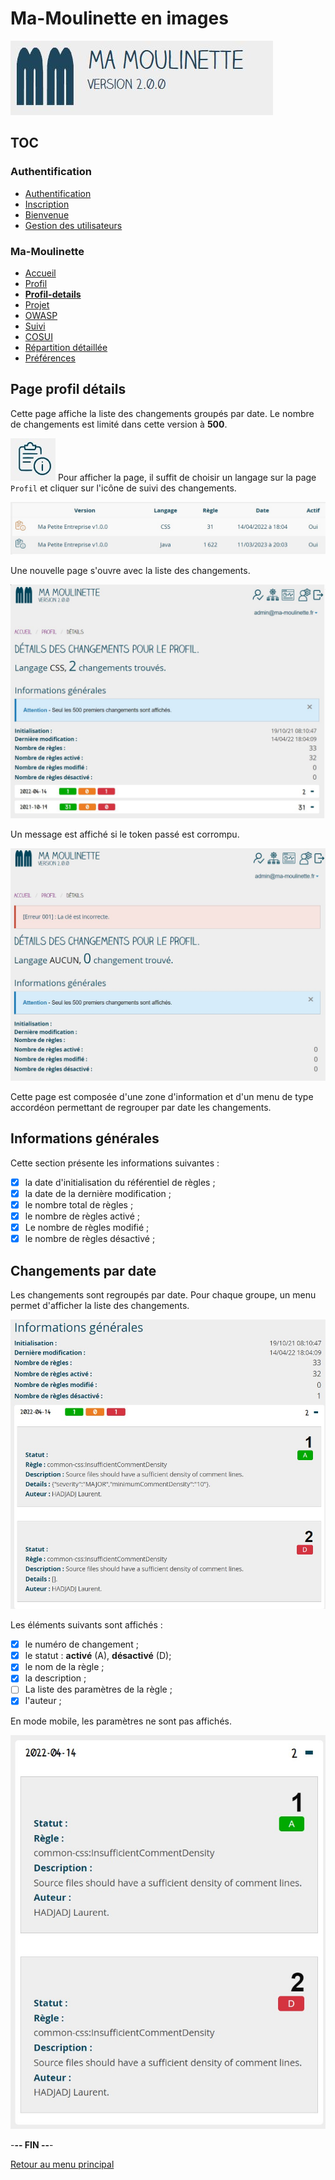 # Ma-Moulinette en images

![Ma-Moulinette](/documentation/ressources/home-000.jpg)

## TOC

### Authentification

* [Authentification](/documentation/authentification.md)
* [Inscription](/documentation/inscription.md)
* [Bienvenue]((/documentation/bienvenue.md))
* [Gestion des utilisateurs](utilisateur.md)

### Ma-Moulinette

* [Accueil](/documentation/accueil.md)
* [Profil](/documentation/profil.md)
* [**Profil-details**](/documentation/profil-details.md)
* [Projet](/documentation/projet.md)
* [OWASP](/documentation/owasp.md)
* [Suivi](/documentation/suivi.md)
* [COSUI](/documentation/cosui.md)
* [Répartition détaillée](/documentation/repartition_details.md)
* [Préférences](/documentation/preferences.md)

## Page profil détails

Cette page affiche la liste des changements groupés par date. Le nombre de changements est limité dans cette version à **500**.

![profil-details](/documentation/ressources/profil-details-000a.jpg) Pour afficher la page, il suffit de choisir un langage sur la page `Profil` et cliquer sur l'icône de suivi des changements.

![profil-details](/documentation/ressources/profil-details-000b.jpg)

Une nouvelle page s'ouvre avec la liste des changements.

![profil-details](/documentation/ressources/profil-details-001.jpg)

Un message est affiché si le token passé est corrompu.

![profil-details](/documentation/ressources/profil-details-004.jpg)

Cette page est composée d'une zone d'information et d'un menu de type accordéon permettant de regrouper par date les changements.

## Informations générales

Cette section présente les informations suivantes :

* [x] la date d'initialisation du référentiel de règles ;
* [x] la date de la dernière modification ;
* [x] le nombre total de règles ;
* [x] le nombre de règles activé ;
* [x] Le nombre de règles modifié ;
* [x] le nombre de règles désactivé ;

## Changements par date

Les changements sont regroupés par date. Pour chaque groupe, un menu permet d'afficher la liste des changements.

![profil-details](/documentation/ressources/profil-details-002.jpg)

Les éléments suivants sont affichés :

* [x] le numéro de changement ;
* [x] le statut : **activé** (A), **désactivé** (D);
* [x] le nom de la règle ;
* [x] la description ;
* [ ] La liste des paramètres de la règle ;
* [x] l'auteur ;

En mode mobile, les paramètres ne sont pas affichés.

![profil-details](/documentation/ressources/profil-details-003.jpg)

-**-- FIN --**-

[Retour au menu principal](/README.md)

